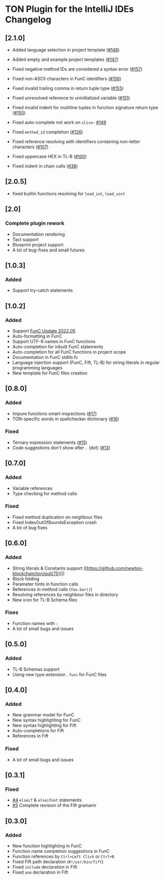 # TON Plugin for the IntelliJ IDEs Changelog

## [2.1.0]

- Added language selection in project template ([#148](https://github.com/ton-blockchain/intellij-ton/issues/148))
- Added empty and example project templates ([#147](https://github.com/ton-blockchain/intellij-ton/issues/147))

- Fixed negative method IDs are considered a syntax
  error ([#157](https://github.com/ton-blockchain/intellij-ton/issues/157))
- Fixed non-ASCII characters in FunC identifiers ([#156](https://github.com/ton-blockchain/intellij-ton/issues/156))
- Fixed invalid trailing comma in return tuple type ([#155](https://github.com/ton-blockchain/intellij-ton/issues/155))
- Fixed unresolved reference to uninitialized
  variable ([#151](https://github.com/ton-blockchain/intellij-ton/issues/151))
- Fixed invalid indent for multiline tuples in function signature return
  type ([#150](https://github.com/ton-blockchain/intellij-ton/issues/150))
- Fixed auto-complete not work on `slice~` [#149](https://github.com/ton-blockchain/intellij-ton/issues/149)
- Fixed `method_id` completion ([#126](https://github.com/ton-blockchain/intellij-ton/issues/126))
- Fixed reference resolving with identifiers containing non-letter
  characters ([#107](https://github.com/ton-blockchain/intellij-ton/issues/107))
- Fixed uppercase HEX in TL-B ([#100](https://github.com/ton-blockchain/intellij-ton/issues/100))
- Fixed indent in chain calls ([#38](https://github.com/ton-blockchain/intellij-ton/issues/38))

## [2.0.5]

- fixed builtin functions resolving for `load_int`, `load_uint`

## [2.0]

### Complete plugin rework

- Documentation rendering
- Tact support
- Blueprint project support
- A lot of bug-fixes and small futures

## [1.0.3]

### Added
- Support try-catch statements

## [1.0.2]

### Added

- Support [FunC Update 2022.05](https://telegra.ph/FunC-Update-202205-05-17)
- Auto-formatting in FunC
- Support UTF-8 names in FunC functions
- Auto-completion for inbuilt FunC statements
- Auto-completion for all FunC functions in project scope
- Documentation in FunC stdlib.fc
- Language injection support (FunC, Fift, TL-B) for string literals in regular programming languages
- New template for FunC files creation

## [0.8.0]

### Added

- Impure functions smart-inspections ([#17](https://github.com/andreypfau/intellij-ton/issues/17))
- TON-specific words in spellchecker dictionary ([#16](https://github.com/andreypfau/intellij-ton/issues/16))

### Fixed

- Ternary expression statements ([#15](https://github.com/andreypfau/intellij-ton/issues/15))
- Code suggestions don't show after `.` (dot) ([#13](https://github.com/andreypfau/intellij-ton/issues/13))

## [0.7.0]

### Added

- Variable references
- Type checking for method calls

### Fixed

- Fixed method duplication on neighbour files
- Fixed IndexOutOfBoundsException crash
- A lot of bug fixes

## [0.6.0]

### Added

- String literals & Constants support ([https://github.com/newton-blockchain/ton/pull/75]())
- Block folding
- Parameter hints in function calls
- References in method calls (`foo.bar()`)
- Resolving references by neighbour files in directory
- New icon for TL-B Schema files

### Fixes

- Function names with `:`
- A lot of small bugs and issues

## [0.5.0]

### Added

- TL-B Schemas support
- Using new type extension `.func` for FunC files

## [0.4.0]

### Added

- New grammar model for FunC
- New syntax highlighting for FunC
- New syntax highlighting for Fift
- Auto-completions for Fift
- References in Fift

### Fixed

- A lot of small bugs and issues

## [0.3.1]

### Fixed

- [#4](https://github.com/andreypfau/intellij-ton/issues/4) `elseif` & `elseifnot` statements
- [#5](https://github.com/andreypfau/intellij-ton/issues/5) Complete revision of the Fift gramamr

## [0.3.0]

### Added

- New function highlighting in FunC
- Function name completion suggestions in FunC
- Function references by `Ctrl+Left Click` or `Ctrl+B`
- Fixed Fift path declaration (`#!/usr/bin/fift`)
- Fixed `include` declaration in Fift
- Fixed `asm` declaration in Fift
